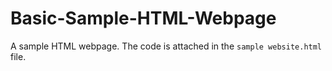 # Basic-Sample-HTML-Webpage
A sample HTML webpage. The code is attached in the `sample website.html` file.

